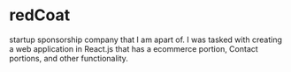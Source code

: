 # redCoat
startup sponsorship company that I am apart of. I was tasked with creating a web application in React.js that has a ecommerce portion, Contact portions, and other functionality. 
